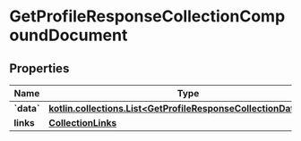 
# GetProfileResponseCollectionCompoundDocument

## Properties
| Name | Type | Description | Notes |
| ------------ | ------------- | ------------- | ------------- |
| **&#x60;data&#x60;** | [**kotlin.collections.List&lt;GetProfileResponseCollectionDataInner&gt;**](GetProfileResponseCollectionDataInner.md) |  |  |
| **links** | [**CollectionLinks**](CollectionLinks.md) |  |  [optional] |



